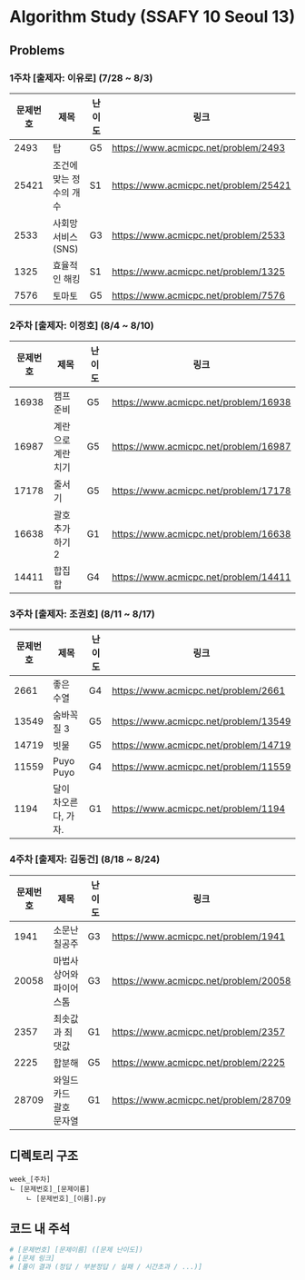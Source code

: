 # Algorithm Study (SSAFY 10 Seoul 13)

## Problems

### 1주차 [출제자: 이유로] (7/28 ~ 8/3)
|문제번호|제목|난이도|링크|
|---|---|---|---|
|2493|탑|G5|https://www.acmicpc.net/problem/2493|
|25421|조건에 맞는 정수의 개수|S1|https://www.acmicpc.net/problem/25421|
|2533|사회망 서비스(SNS)|G3|https://www.acmicpc.net/problem/2533|
|1325|효율적인 해킹|S1|https://www.acmicpc.net/problem/1325|
|7576|토마토|G5|https://www.acmicpc.net/problem/7576|

### 2주차 [출제자: 이정호] (8/4 ~ 8/10)
|문제번호|제목|난이도|링크|
|---|---|---|---|
|16938|캠프 준비|G5|https://www.acmicpc.net/problem/16938|
|16987|계란으로 계란치기|G5|https://www.acmicpc.net/problem/16987|
|17178|줄서기|G5|https://www.acmicpc.net/problem/17178|
|16638|괄호 추가하기 2|G1|https://www.acmicpc.net/problem/16638|
|14411|합집합|G4|https://www.acmicpc.net/problem/14411|
	
### 3주차 [출제자: 조권호] (8/11 ~ 8/17)
|문제번호|제목|난이도|링크|
|---|---|---|---|
|2661|좋은 수열|G4|https://www.acmicpc.net/problem/2661|
|13549|숨바꼭질 3|G5|https://www.acmicpc.net/problem/13549|
|14719|빗물|G5|https://www.acmicpc.net/problem/14719|
|11559|Puyo Puyo|G4|https://www.acmicpc.net/problem/11559|
|1194|달이 차오른다, 가자.|G1|https://www.acmicpc.net/problem/1194|

### 4주차 [출제자: 김동건] (8/18 ~ 8/24)
|문제번호|제목|난이도|링크|
|---|---|---|---|
|1941|소문난 칠공주|G3|https://www.acmicpc.net/problem/1941|
|20058|마법사 상어와 파이어스톰|G3|https://www.acmicpc.net/problem/20058|
|2357|최솟값과 최댓값|G1|https://www.acmicpc.net/problem/2357|
|2225|합분해|G5|https://www.acmicpc.net/problem/2225|
|28709|와일드카드 괄호 문자열|G1|https://www.acmicpc.net/problem/28709|
## 디렉토리 구조
```
week_[주차]
ㄴ [문제번호]_[문제이름]
    ㄴ [문제번호]_[이름].py
```

## 코드 내 주석
```py
# [문제번호] [문제이름] ([문제 난이도])
# [문제 링크]
# [풀이 결과 (정답 / 부분정답 / 실패 / 시간초과 / ...)]
```
